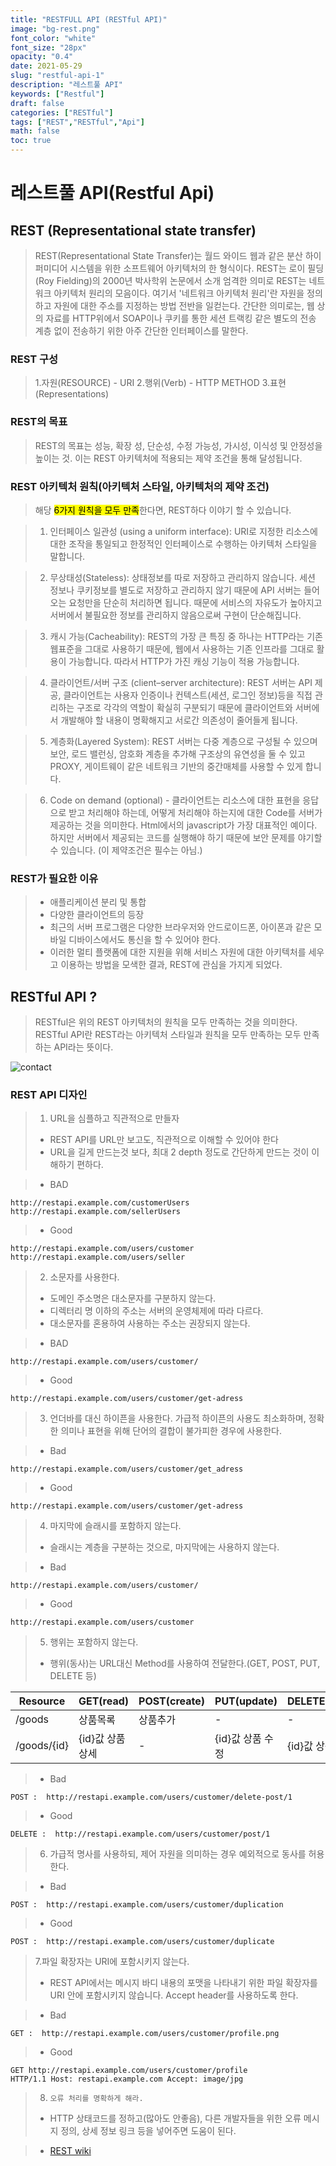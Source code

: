 ```yaml
---
title: "RESTFULL API (RESTful API)"
image: "bg-rest.png"
font_color: "white"
font_size: "28px"
opacity: "0.4"
date: 2021-05-29
slug: "restful-api-1"
description: "레스트풀 API"	
keywords: ["Restful"]
draft: false
categories: ["RESTful"]
tags: ["REST","RESTful","Api"]
math: false
toc: true
---
```


# 레스트풀 API(Restful Api)

## REST (Representational state transfer) 

> REST(Representational State Transfer)는 월드 와이드 웹과 같은 분산 하이퍼미디어 시스템을 위한 소프트웨어 아키텍처의 한 형식이다.
> REST는 로이 필딩(Roy Fielding)의 2000년 박사학위 논문에서 소개
> 엄격한 의미로 REST는 네트워크 아키텍처 원리의 모음이다.
> 여기서 '네트워크 아키텍처 원리'란 자원을 정의하고 자원에 대한 주소를 지정하는 방법 전반을 일컫는다.
> 간단한 의미로는, 웹 상의 자료를 HTTP위에서 SOAP이나 쿠키를 통한 세션 트랙킹 같은 별도의 전송 계층 없이 전송하기 위한 아주 간단한 인터페이스를 말한다.

### REST 구성

> 1.자원(RESOURCE) - URI
> 2.행위(Verb) - HTTP METHOD
> 3.표현(Representations)

### REST의 목표
> REST의 목표는 성능, 확장 성, 단순성, 수정 가능성, 가시성, 이식성 및 안정성을 높이는 것. 
이는 REST 아키텍처에 적용되는 제약 조건을 통해 달성됩니다.

### REST 아키텍처 원칙(아키텍처 스타일, 아키텍처의 제약 조건)
> 해당 <mark>6가지 원칙을 모두 만족</mark>한다면, REST하다 이야기 할 수 있습니다.


> 1. 인터페이스 일관성 (using a uniform interface): URI로 지정한 리소스에 대한 조작을 통일되고 한정적인 인터페이스로 수행하는 아키텍처 스타일을 말합니다.

> 2. 무상태성(Stateless): 상태정보를 따로 저장하고 관리하지 않습니다. 세션 정보나 쿠키정보를 별도로 저장하고 관리하지 않기 때문에 API 서버는 들어오는 요청만을 단순히 처리하면 됩니다. 때문에 서비스의 자유도가 높아지고 서버에서 불필요한 정보를 관리하지 않음으로써 구현이 단순해집니다.
	
> 3. 캐시 가능(Cacheability): REST의 가장 큰 특징 중 하나는 HTTP라는 기존 웹표준을 그대로 사용하기 때문에, 웹에서 사용하는 기존 인프라를 그대로 활용이 가능합니다. 따라서 HTTP가 가진 캐싱 기능이 적용 가능합니다. 

> 4. 클라이언트/서버 구조 (client–server architecture): REST 서버는 API 제공, 클라이언트는 사용자 인증이나 컨텍스트(세션, 로그인 정보)등을 직접 관리하는 구조로 각각의 역할이 확실히 구분되기 때문에 클라이언트와 서버에서 개발해야 할 내용이 명확해지고 서로간 의존성이 줄어들게 됩니다.

> 5. 계층화(Layered System): REST 서버는 다중 계층으로 구성될 수 있으며 보안, 로드 밸런싱, 암호화 계층을 추가해 구조상의 유연성을 둘 수 있고 PROXY, 게이트웨이 같은 네트워크 기반의 중간매체를 사용할 수 있게 합니다.

> 6. Code on demand (optional) - 클라이언트는 리소스에 대한 표현을 응답으로 받고 처리해야 하는데, 어떻게 처리해야 하는지에 대한 Code를 서버가 제공하는 것을 의미한다. Html에서의 javascript가 가장 대표적인 예이다. 하지만 서버에서 제공되는 코드를 실행해야 하기 때문에 보안 문제를 야기할 수 있습니다.
(이 제약조건은 필수는 아님.)


### REST가 필요한 이유 
> - 애플리케이션 분리 및 통합
> - 다양한 클라이언트의 등장
> - 최근의 서버 프로그램은 다양한 브라우저와 안드로이드폰, 아이폰과 같은 모바일 디바이스에서도 통신을 할 수 있어야 한다.
> - 이러한 멀티 플랫폼에 대한 지원을 위해 서비스 자원에 대한 아키텍처를 세우고 이용하는 방법을 모색한 결과, REST에 관심을 가지게 되었다.


## RESTful API ?
> RESTful은 위의 REST 아키텍처의 원칙을 모두 만족하는 것을 의미한다.
> RESTful API란 REST라는 아키텍처 스타일과 원칙을 모두 만족하는 모두 만족하는 API라는 뜻이다.

![contact](/images/develop/backend/restapi/rest-api-002.png)
 

### REST API 디자인

> 1. URL을 심플하고 직관적으로 만들자
> - REST API를 URL만 보고도, 직관적으로 이해할 수 있어야 한다
> - URL을 길게 만드는것 보다, 최대 2 depth 정도로 간단하게 만드는 것이 이해하기 편하다.


> - BAD

``` 
http://restapi.example.com/customerUsers
http://restapi.example.com/sellerUsers
```

> - Good

``` 
http://restapi.example.com/users/customer
http://restapi.example.com/users/seller

```



> 2. 소문자를 사용한다.
> - 도메인 주소명은 대소문자를 구분하지 않는다. 
> - 디렉터리 명 이하의 주소는 서버의 운영체제에 따라 다르다. 
> - 대소문자를 혼용하여 사용하는 주소는 권장되지 않는다.

> - BAD

````
http://restapi.example.com/users/customer/

````

> - Good

``` 
http://restapi.example.com/users/customer/get-adress
```

> 3. 언더바를 대신 하이픈을 사용한다.
> 가급적 하이픈의 사용도 최소화하며, 정확한 의미나 표현을 위해 단어의 결합이 불가피한 경우에 사용한다.

> - Bad

```
http://restapi.example.com/users/customer/get_adress
```

> - Good

```
http://restapi.example.com/users/customer/get-adress
```
 

>  4.  마지막에 슬래시를 포함하지 않는다.
> - 슬래시는 계층을 구분하는 것으로, 마지막에는 사용하지 않는다.


> - Bad

```
http://restapi.example.com/users/customer/

```

> - Good

```
http://restapi.example.com/users/customer
```

> 5. 행위는 포함하지 않는다. 
> - 행위(동사)는 URL대신 Method를 사용하여 전달한다.(GET, POST, PUT, DELETE 등)

   Resource   | GET(read)     | POST(create) | PUT(update)     | DELETE(delete)
--------------|---------------|--------------|-----------------|------
  /goods      | 상품목록        | 상품추가        | -              |   -          
  /goods/{id} | {id}값 상품상세  | -            | {id}값 상품 수정  | {id}값 상품 삭제 


> - Bad

```
POST :  http://restapi.example.com/users/customer/delete-post/1
```

> - Good

```
DELETE :  http://restapi.example.com/users/customer/post/1
```




> 6. 가급적 명사를 사용하되, 제어 자원을 의미하는 경우 예외적으로 동사를 허용한다.


> - Bad

```
POST :  http://restapi.example.com/users/customer/duplication
```

> - Good

```
POST :  http://restapi.example.com/users/customer/duplicate
```
 

> 7.파일 확장자는 URI에 포함시키지 않는다.
> - REST API에서는 메시지 바디 내용의 포맷을 나타내기 위한 파일 확장자를 URI 안에 포함시키지 않습니다. Accept header를 사용하도록 한다.

> - Bad

```
GET :  http://restapi.example.com/users/customer/profile.png
```

> - Good

```
GET http://restapi.example.com/users/customer/profile
HTTP/1.1 Host: restapi.example.com Accept: image/jpg

```
 

> 8.     오류 처리를 명확하게 해라.
> -  HTTP 상태코드를 정하고(많아도 안좋음), 다른 개발자들을 위한 오류 메시지 정의, 상세 정보 링크 등을 넣어주면 도움이 된다.




> - <a href="https://ko.wikipedia.org/wiki/REST">REST wiki</a>
